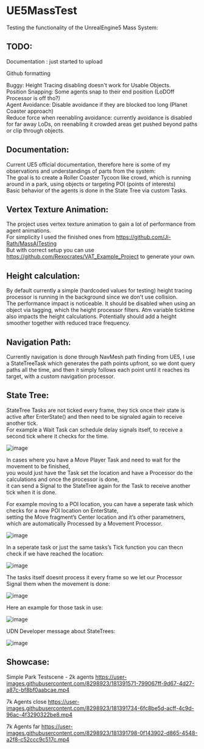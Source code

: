 # UE5MassTest
Testing the functionality of the UnrealEngine5 Mass System:

## TODO:
Documentation : just started to upload  

Github formatting

Buggy: Height Tracing disabling doesn't work for Usable Objects.  
Position Snapping: Some agents snap to their end position (LoDOff Processor is off tho?)  
Agent Avoidance: Disable avoidance if they are blocked too long (Planet Coaster approach)  
Reduce force when reenabling avoidance: currently avoidance is disabled for far away LoDs, on reenabling it crowded areas get pushed beyond paths or clip through objects.  



## Documentation:

Current UE5 official documentation, therefore here is some of my observations and understandings of parts from the system:  
The goal is to create a Roller Coaster Tycoon like crowd, which is running around in a park, using objects or targeting POI (points of interests)  
Basic behavior of the agents is done in the State Tree via custom Tasks.   

## Vertex Texture Animation:

The project uses vertex texture animation to gain a lot of performance from agent animations.  
For simplicity I used the finished ones from https://github.com/Ji-Rath/MassAITesting  
But with correct setup you can use https://github.com/Rexocrates/VAT_Example_Project to generate your own.  

## Height calculation:

By default currently a simple (hardcoded values for testing) height tracing processor is running in the background since we don't use collision.  
The performance impact is noticeable. It should be disabled when using an object via tagging, which the height processor filters. Atm variable ticktime also impacts  the height calculations. Potentially should add a height smoother together with reduced trace frequency.  

## Navigation Path:

Currently navigation is done through NavMesh path finding from UE5, I use a StateTreeTask which generates the path points upfront, so we dont query paths all the time, and then it simply follows each point until it reaches its target, with a custom navigation processor.  

## State Tree:

StateTree Tasks are not ticked every frame, they tick once their state is active after EnterState() and then need to be signaled again to receive another tick.   
For example a Wait Task can schedule delay signals itself, to receive a second tick where it checks for the time.  


![image](https://user-images.githubusercontent.com/8298923/181303272-9d4b03b1-a3bb-4352-87b0-0f93bddfc86f.png)

In cases where you have a Move Player Task and need to wait for the movement to be finished,   
you would just have the Task set the location and have a Processor do the calculations and once the processor is done,   
it can send a Signal to the StateTree again for the Task to receive another tick when it is done.  

For example moving to a POI location, you can have a seperate task which checks for a new POI location on EnterState,   
setting the Move fragment’s Center location and it’s other parametners, which are automatically Processed by a Movement Processor.  

![image](https://user-images.githubusercontent.com/8298923/181303591-2e057137-6327-4824-9898-046bdc50004e.png)


In a seperate task or just the same tasks’s Tick function you can thecn check if we have reached the location:

![image](https://user-images.githubusercontent.com/8298923/181303684-2df17aeb-b227-4ec6-bd0f-627807643236.png)

The tasks itself doesnt process it every frame so we let our Processor Signal them when the movement is done:

![image](https://user-images.githubusercontent.com/8298923/181304003-9e8aaa3f-8100-4676-8c08-2914a46eb7dc.png)

Here an example for those task in use: 

![image](https://user-images.githubusercontent.com/8298923/181304993-552906f2-645e-4654-bdc0-cfd787b8d266.png)

UDN Developer message about StateTrees:

![image](https://user-images.githubusercontent.com/8298923/181305036-6a30e571-23f9-437a-ba7f-ffd9253a33f4.png)


## Showcase:

Simple Park Testscene - 2k agents
https://user-images.githubusercontent.com/8298923/181391571-799067ff-9d67-4d27-a87c-bf8bf0aabcae.mp4



7k Agents close
https://user-images.githubusercontent.com/8298923/181391734-6fc8be5d-acff-4c9d-96ac-4f3290322be8.mp4



7k Agents far 
https://user-images.githubusercontent.com/8298923/181391798-0f143902-d865-4548-a2f8-c52ccc9c517c.mp4



